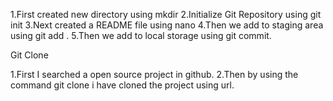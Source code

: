 1.First created new directory using mkdir
2.Initialize Git Repository using git init
3.Next created a README file using nano
4.Then we add to staging area using git add .
5.Then we add to local storage using git commit.

Git Clone

1.First I searched a open source project in github.
2.Then by using the command git clone i have cloned the project using url.


